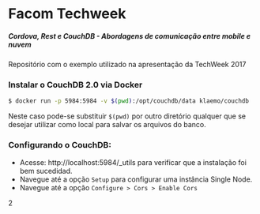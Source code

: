 # Facom Techweek
##### Cordova, Rest e CouchDB - Abordagens de comunicação entre mobile e nuvem

Repositório com o exemplo utilizado na apresentação da TechWeek 2017

### Instalar o CouchDB 2.0 via Docker
```sh
$ docker run -p 5984:5984 -v $(pwd):/opt/couchdb/data klaemo/couchdb
```

Neste caso pode-se substituir ``$(pwd)`` por outro diretório qualquer que se desejar utilizar como local para salvar os arquivos do banco.

###   Configurando o CouchDB:

  - Acesse: http://localhost:5984/_utils para verificar que a instalação foi bem sucedidad.
  - Navegue até a opção ``Setup`` para configurar uma instância Single Node.
  - Navegue até a opção ``Configure > Cors > Enable Cors``

2
